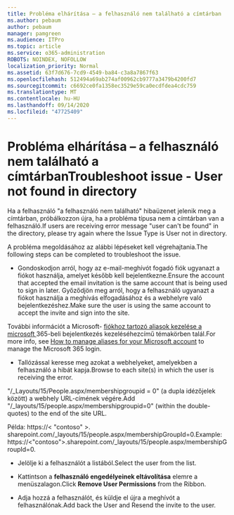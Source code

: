 ```yaml
---
title: Probléma elhárítása – a felhasználó nem található a címtárban
ms.author: pebaum
author: pebaum
manager: pamgreen
ms.audience: ITPro
ms.topic: article
ms.service: o365-administration
ROBOTS: NOINDEX, NOFOLLOW
localization_priority: Normal
ms.assetid: 63f7d676-7cd9-4549-ba84-c3a8a7867f63
ms.openlocfilehash: 512494a69ab274af00962cb9777a3479b4200fd7
ms.sourcegitcommit: c6692ce0fa1358ec3529e59ca0ecdfdea4cdc759
ms.translationtype: MT
ms.contentlocale: hu-HU
ms.lasthandoff: 09/14/2020
ms.locfileid: "47725409"
---
```

# <a name="troubleshoot-issue---user-not-found-in-directory"></a><span data-ttu-id="3efa1-102">Probléma elhárítása – a felhasználó nem található a címtárban</span><span class="sxs-lookup"><span data-stu-id="3efa1-102">Troubleshoot issue - User not found in directory</span></span>

<span data-ttu-id="3efa1-103">Ha a felhasználó "a felhasználó nem található" hibaüzenet jelenik meg a címtárban, próbálkozzon újra, ha a probléma típusa nem a címtárban van a felhasználó.</span><span class="sxs-lookup"><span data-stu-id="3efa1-103">If users are receiving error message "user can't be found" in the directory, please try again where the Issue Type is User not in directory.</span></span>

<span data-ttu-id="3efa1-104">A probléma megoldásához az alábbi lépéseket kell végrehajtania.</span><span class="sxs-lookup"><span data-stu-id="3efa1-104">The following steps can be completed to troubleshoot the issue.</span></span>

- <span data-ttu-id="3efa1-105">Gondoskodjon arról, hogy az e-mail-meghívót fogadó fiók ugyanazt a fiókot használja, amelyet később kell bejelentkezne.</span><span class="sxs-lookup"><span data-stu-id="3efa1-105">Ensure the account that accepted the email invitation is the same account that is being used to sign in later.</span></span> <span data-ttu-id="3efa1-106">Győződjön meg arról, hogy a felhasználó ugyanazt a fiókot használja a meghívás elfogadásához és a webhelyre való bejelentkezéshez.</span><span class="sxs-lookup"><span data-stu-id="3efa1-106">Make sure the user is using the same account to accept the invite and sign into the site.</span></span> 

<span data-ttu-id="3efa1-107">További információt a Microsoft- [fiókhoz tartozó aliasok kezelése a microsoft </a> 365-beli bejelentkezés kezeléséhez](https://support.microsoft.com/help/12407/microsoft-account-how-to-manage-aliases)című témakörben talál.</span><span class="sxs-lookup"><span data-stu-id="3efa1-107">For more info, see [How to manage aliases for your Microsoft account</a> to manage the Microsoft 365 login](https://support.microsoft.com/help/12407/microsoft-account-how-to-manage-aliases).</span></span> 

- <span data-ttu-id="3efa1-108">Tallózással keresse meg azokat a webhelyeket, amelyekben a felhasználó a hibát kapja.</span><span class="sxs-lookup"><span data-stu-id="3efa1-108">Browse to each site(s) in which the user is receiving the error.</span></span> 

<span data-ttu-id="3efa1-109">"/_Layouts/15/People.aspx/membershipgroupid = 0" (a dupla idézőjelek között) a webhely URL-címének végére.</span><span class="sxs-lookup"><span data-stu-id="3efa1-109">Add "/_layouts/15/people.aspx/membershipgroupid=0" (within the double-quotes) to the end of the site URL.</span></span> 

<span data-ttu-id="3efa1-110">Példa: https://< "contoso" >. sharepoint.com/_layouts/15/people.aspx/membershipGroupId=0.</span><span class="sxs-lookup"><span data-stu-id="3efa1-110">Example: https://<"contoso">.sharepoint.com/_layouts/15/people.aspx/membershipGroupId=0.</span></span>

- <span data-ttu-id="3efa1-111">Jelölje ki a felhasználót a listából.</span><span class="sxs-lookup"><span data-stu-id="3efa1-111">Select the user from the list.</span></span>

- <span data-ttu-id="3efa1-112">Kattintson a **felhasználó engedélyeinek eltávolítása** elemre a menüszalagon.</span><span class="sxs-lookup"><span data-stu-id="3efa1-112">Click **Remove User Permissions** from the Ribbon.</span></span> 
-  <span data-ttu-id="3efa1-113">Adja hozzá a felhasználót, és küldje el újra a meghívót a felhasználónak.</span><span class="sxs-lookup"><span data-stu-id="3efa1-113">Add back the User and Resend the invite to the user.</span></span>

